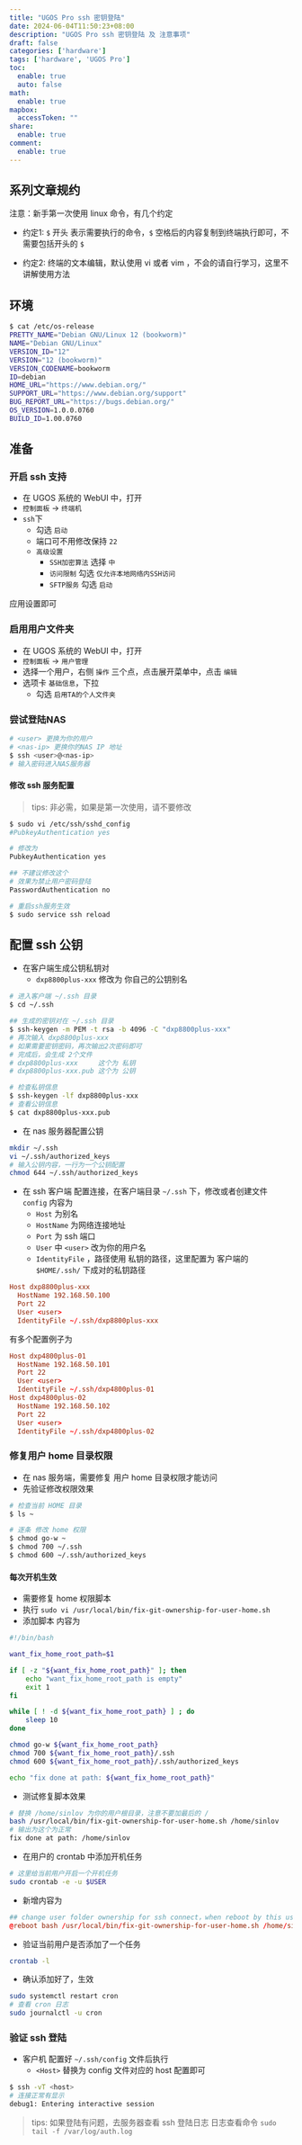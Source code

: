 ```yaml
---
title: "UGOS Pro ssh 密钥登陆"
date: 2024-06-04T11:50:23+08:00
description: "UGOS Pro ssh 密钥登陆 及 注意事项"
draft: false
categories: ['hardware']
tags: ['hardware', 'UGOS Pro']
toc:
  enable: true
  auto: false
math:
  enable: true
mapbox:
  accessToken: ""
share:
  enable: true
comment:
  enable: true
---
```


## 系列文章规约

注意：新手第一次使用 linux 命令，有几个约定

- 约定1: `$` 开头 表示需要执行的命令，`$` 空格后的内容复制到终端执行即可，不需要包括开头的 `$`

- 约定2: 终端的文本编辑，默认使用 vi 或者 vim ，不会的请自行学习，这里不讲解使用方法

## 环境

```bash
$ cat /etc/os-release
PRETTY_NAME="Debian GNU/Linux 12 (bookworm)"
NAME="Debian GNU/Linux"
VERSION_ID="12"
VERSION="12 (bookworm)"
VERSION_CODENAME=bookworm
ID=debian
HOME_URL="https://www.debian.org/"
SUPPORT_URL="https://www.debian.org/support"
BUG_REPORT_URL="https://bugs.debian.org/"
OS_VERSION=1.0.0.0760
BUILD_ID=1.00.0760
```

## 准备

### 开启 ssh 支持

- 在 UGOS 系统的 WebUI 中，打开
- `控制面板` -> `终端机`
- `ssh`下
  - 勾选 `启动`
  - 端口可不用修改保持 `22`
  - `高级设置`
    - `SSH加密算法` 选择 `中`
    - `访问限制` 勾选 `仅允许本地网络内SSH访问`
    - `SFTP服务` 勾选 `启动`

应用设置即可

### 启用用户文件夹

- 在 UGOS 系统的 WebUI 中，打开
- `控制面板` -> `用户管理`
- 选择一个用户，右侧 `操作` 三个点，点击展开菜单中，点击 `编辑`
- 选项卡 `基础信息`，下拉
	- 勾选 `启用TA的个人文件夹`

### 尝试登陆NAS

```bash
# <user> 更换为你的用户
# <nas-ip> 更换你的NAS IP 地址
$ ssh <user>@<nas-ip>
# 输入密码进入NAS服务器
```

#### 修改 ssh 服务配置

>  tips: 非必需，如果是第一次使用，请不要修改

```bash
$ sudo vi /etc/ssh/sshd_config
#PubkeyAuthentication yes

# 修改为
PubkeyAuthentication yes

## 不建议修改这个
# 效果为禁止用户密码登陆
PasswordAuthentication no

# 重启ssh服务生效
$ sudo service ssh reload
```

## 配置 ssh 公钥

- 在客户端生成公钥私钥对
	- `dxp8800plus-xxx` 修改为 你自己的公钥别名

```bash
# 进入客户端 ~/.ssh 目录
$ cd ~/.ssh

## 生成的密钥对在 ~/.ssh 目录
$ ssh-keygen -m PEM -t rsa -b 4096 -C "dxp8800plus-xxx"
# 再次输入 dxp8800plus-xxx
# 如果需要密钥密码，再次输出2次密码即可
# 完成后，会生成 2个文件
# dxp8800plus-xxx     这个为 私钥
# dxp8800plus-xxx.pub 这个为 公钥

# 检查私钥信息
$ ssh-keygen -lf dxp8800plus-xxx
# 查看公钥信息
$ cat dxp8800plus-xxx.pub
```

- 在 nas 服务器配置公钥

```bash
mkdir ~/.ssh
vi ~/.ssh/authorized_keys
# 输入公钥内容，一行为一个公钥配置
chmod 644 ~/.ssh/authorized_keys
```

- 在 ssh 客户端 配置连接，在客户端目录 `~/.ssh` 下，修改或者创建文件 `config` 内容为
	- `Host` 为别名
	- `HostName` 为网络连接地址
	- `Port` 为 ssh 端口
	- `User` 中 `<user>` 改为你的用户名
	- `IdentityFile` ，路径使用 私钥的路径，这里配置为 客户端的 `$HOME/.ssh/` 下成对的私钥路径

```conf
Host dxp8800plus-xxx
  HostName 192.168.50.100
  Port 22
  User <user>
  IdentityFile ~/.ssh/dxp8800plus-xxx
```

有多个配置例子为

```conf
Host dxp4800plus-01
  HostName 192.168.50.101
  Port 22
  User <user>
  IdentityFile ~/.ssh/dxp4800plus-01
Host dxp4800plus-02
  HostName 192.168.50.102
  Port 22
  User <user>
  IdentityFile ~/.ssh/dxp4800plus-02
```

### 修复用户 home 目录权限

- 在 nas 服务端，需要修复 用户 home 目录权限才能访问
- 先验证修改权限效果

```bash
# 检查当前 HOME 目录
$ ls ~

# 逐条 修改 home 权限
$ chmod go-w ~
$ chmod 700 ~/.ssh
$ chmod 600 ~/.ssh/authorized_keys
```

#### 每次开机生效

- 需要修复 home 权限脚本
- 执行 `sudo vi /usr/local/bin/fix-git-ownership-for-user-home.sh`
- 添加脚本 内容为

```bash
#!/bin/bash

want_fix_home_root_path=$1

if [ -z "${want_fix_home_root_path}" ]; then
    echo "want_fix_home_root_path is empty"
    exit 1
fi

while [ ! -d ${want_fix_home_root_path} ] ; do
    sleep 10
done

chmod go-w ${want_fix_home_root_path}
chmod 700 ${want_fix_home_root_path}/.ssh
chmod 600 ${want_fix_home_root_path}/.ssh/authorized_keys

echo "fix done at path: ${want_fix_home_root_path}"
```

- 测试修复脚本效果

```bash
# 替换 /home/sinlov 为你的用户根目录，注意不要加最后的 /
bash /usr/local/bin/fix-git-ownership-for-user-home.sh /home/sinlov
# 输出为这个为正常
fix done at path: /home/sinlov
```

- 在用户的 crontab  中添加开机任务

```bash
# 这里给当前用户开启一个开机任务
sudo crontab -e -u $USER
```

- 新增内容为

```rc
## change user folder ownership for ssh connect，when reboot by this user
@reboot bash /usr/local/bin/fix-git-ownership-for-user-home.sh /home/sinlov
```

- 验证当前用户是否添加了一个任务

```bash
crontab -l
```

- 确认添加好了，生效

```bash
sudo systemctl restart cron
# 查看 cron 日志
sudo journalctl -u cron
```

### 验证 ssh 登陆

- 客户机 配置好 `~/.ssh/config` 文件后执行
  - `<Host>` 替换为 config 文件对应的 host 配置即可

```bash
$ ssh -vT <host>
# 连接正常有显示
debug1: Entering interactive session
```

> tips: 如果登陆有问题，去服务器查看 ssh 登陆日志
> 日志查看命令 `sudo tail -f /var/log/auth.log`